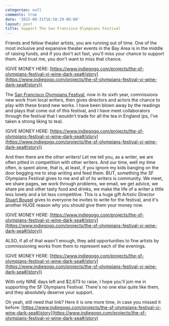 ```yaml
---
categories: null
comments: true
date: '2015-08-31T16:58:29-06:00'
layout: post
title: Support The San Francisco Olympians Festival
---
```


Friends and fellow theater artists, you are running out of time. One of the most inclusive and expansive theater events in the Bay Area is in the middle of raising funds, and if you don't act fast, you'll miss your chance to support them. And trust me, you don't want to miss that chance.

(GIVE MONEY HERE: [https://www.indiegogo.com/projects/the-sf-olympians-festival-vi-wine-dark-sea#/story](https://www.indiegogo.com/projects/the-sf-olympians-festival-vi-wine-dark-sea#/story))

The [San Francisco Olympians Festival](http://www.sfolympians.com/), now in its sixth year, commissions new work from local writers, then gives directors and actors the chance to play with these brand new works. I have been blown away by the readings and plays that come out of this festival, and I have meet collaborators through the festival that I wouldn't trade for all the tea in England (ps, I've taken a strong liking to tea).

(GIVE MONEY HERE: [https://www.indiegogo.com/projects/the-sf-olympians-festival-vi-wine-dark-sea#/story](https://www.indiegogo.com/projects/the-sf-olympians-festival-vi-wine-dark-sea#/story))

And then there are the other writers! Let me tell you, as a writer, we are often pitted in competition with other writers. And our time, well my time often, is spent alone, that is, at least, if you ignore my kids banging on the door begging me to stop writing and feed them. BUT, something the SF Olympians Festival gives to me and all of its writers is community. We meet, we share pages, we work through problems, we email, we get advice, we share pie and other tasty food and drinks, we make the life of a writer a little less lonely and a lot less competitive. This is a huge gift Artistic Director [Stuart Bousel](https://twitter.com/stuartbousel) gives to everyone he invites to write for the festival, and it's another HUGE reason why you should give them your money now.

(GIVE MONEY HERE: [https://www.indiegogo.com/projects/the-sf-olympians-festival-vi-wine-dark-sea#/story](https://www.indiegogo.com/projects/the-sf-olympians-festival-vi-wine-dark-sea#/story))

ALSO, if all of that wasn't enough, they add opportunities to fine artists by commissioning works from them to represent each of the evenings. 

(GIVE MONEY HERE: [https://www.indiegogo.com/projects/the-sf-olympians-festival-vi-wine-dark-sea#/story](https://www.indiegogo.com/projects/the-sf-olympians-festival-vi-wine-dark-sea#/story))

With only NINE days left and $2,673 to raise, I hope you'll join me in supporting the SF Olympians Festival. There's no one else quite like them, and they absolutely deserve your support.

Oh yeah, still need that link? Here it is one more time, in case you missed it before: [https://www.indiegogo.com/projects/the-sf-olympians-festival-vi-wine-dark-sea#/story](https://www.indiegogo.com/projects/the-sf-olympians-festival-vi-wine-dark-sea#/story)